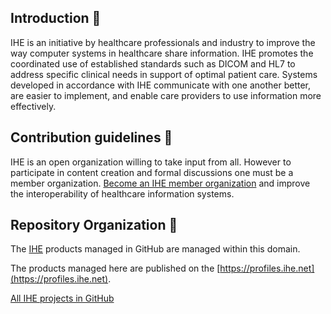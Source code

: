 ## Introduction 🙋‍

IHE is an initiative by healthcare professionals and industry to improve the way computer systems in healthcare share information. IHE promotes the coordinated use of established standards such as DICOM and HL7 to address specific clinical needs in support of optimal patient care. Systems developed in accordance with IHE communicate with one another better, are easier to implement, and enable care providers to use information more effectively.

## Contribution guidelines 🌈 

IHE is an open organization willing to take input from all. However to participate in content creation and formal discussions one must be a member organization. [Become an IHE member organization](https://www.ihe.net/Participate/) and improve the interoperability of healthcare information systems.

## Repository Organization 👩‍

The [IHE](https://www.ihe.net) products managed in GitHub are managed within this domain. 

The products managed here are published on the [https://profiles.ihe.net](https://profiles.ihe.net).

[All IHE projects in GitHub](https://github.com/IHE/supplement-template/wiki/Active-IHE-projects-using-the-IG-builder)

